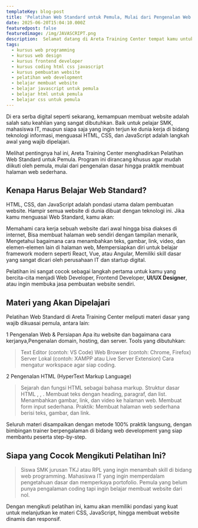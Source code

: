 ```yaml
---
templateKey: blog-post
title: 'Pelatihan Web Standard untuk Pemula, Mulai dari Pengenalan Web hingga Dasar HTML'
date: 2025-06-20T15:04:10.000Z
featuredpost: false
featuredimage: /img/JAVASCRIPT.png
description:  Selamat datang di Areta Training Center tempat kamu untuk Meningkatkan Skill bukan hanya dibidang IT tapi juga Bisnis Digital dengan Metode Full Praktek! Dunia IT terus berkembang, dan keahlian yang kamu miliki hari ini menentukan masa depan kariermu.
tags:
  - kursus web programming
  - kursus web design
  - kursus frontend developer
  - kursus coding html css javascript
  - kursus pembuatan website
  - pelatihan web development
  - belajar membuat website
  - belajar javascript untuk pemula
  - belajar html untuk pemula
  - belajar css untuk pemula
---
```





Di era serba digital seperti sekarang, kemampuan membuat website adalah salah satu keahlian yang sangat dibutuhkan. Baik untuk pelajar SMK, mahasiswa IT, maupun siapa saja yang ingin terjun ke dunia kerja di bidang
teknologi informasi, menguasai HTML, CSS, dan JavaScript adalah langkah awal yang wajib dipelajari.

Melihat pentingnya hal ini, Areta Training Center menghadirkan Pelatihan Web Standard untuk Pemula. Program ini dirancang khusus agar mudah diikuti oleh pemula, mulai dari pengenalan dasar hingga praktik membuat halaman web sederhana.

## Kenapa Harus Belajar Web Standard?

HTML, CSS, dan JavaScript adalah pondasi utama dalam pembuatan website. Hampir semua website di dunia dibuat dengan teknologi ini. Jika kamu menguasai Web Standard, kamu akan:

Memahami cara kerja sebuah website dari awal hingga bisa diakses di internet, Bisa membuat halaman web sendiri dengan tampilan menarik,
Mengetahui bagaimana cara menambahkan teks, gambar, link, video, dan elemen-elemen lain di halaman web, 
Mempersiapkan diri untuk belajar framework modern seperti React, Vue, atau Angular,  Memiliki skill dasar yang sangat dicari oleh perusahaan IT dan startup digital.


Pelatihan ini sangat cocok sebagai langkah pertama untuk kamu yang bercita-cita menjadi Web Developer, Frontend Developer, **UI/UX Designer**, atau ingin membuka jasa pembuatan website sendiri.


## Materi yang Akan Dipelajari

Pelatihan Web Standard di Areta Training Center meliputi materi dasar yang wajib dikuasai pemula, antara lain:

1 Pengenalan Web & Persiapan
Apa itu website dan bagaimana cara kerjanya,Pengenalan domain, hosting, dan server.
Tools yang dibutuhkan:
> Text Editor (contoh: VS Code)
> Web Browser (contoh: Chrome, Firefox)
> Server Lokal (contoh: XAMPP atau Live Server Extension)
Cara mengatur workspace agar siap coding.

2 Pengenalan HTML (HyperText Markup Language)
> Sejarah dan fungsi HTML sebagai bahasa markup.
> Struktur dasar HTML <html>, <head>, <body>.
> Membuat teks dengan heading, paragraf, dan list.
> Menambahkan gambar, link, dan video ke halaman web. Membuat form input sederhana.
> Praktik: Membuat halaman web sederhana berisi teks, gambar, dan link.

Seluruh materi disampaikan dengan metode 100% praktik langsung, dengan bimbingan trainer berpengalaman di bidang web development yang siap membantu peserta step-by-step.

## Siapa yang Cocok Mengikuti Pelatihan Ini?
> Siswa SMK jurusan TKJ atau RPL yang ingin menambah skill di bidang web programming.
> Mahasiswa IT yang ingin memperdalam pengetahuan dasar dan memperkaya portofolio.
> Pemula yang belum punya pengalaman coding tapi ingin belajar membuat website dari nol.


Dengan mengikuti pelatihan ini, kamu akan memiliki pondasi yang kuat untuk melanjutkan ke materi CSS, JavaScript, hingga membuat website dinamis dan responsif.
